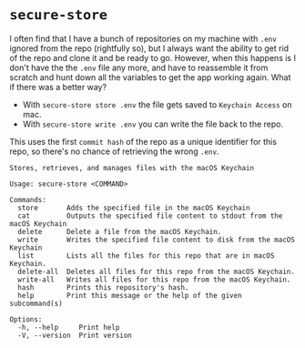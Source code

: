 # `secure-store`

I often find that I have a bunch of repositories on my machine with `.env` ignored from the repo (rightfully so), but I always want the ability to get rid of the repo and clone it and be ready to go. However, when this happens is I don't have the the `.env` file any more, and have to reassemble it from scratch and hunt down all the variables to get the app working again. What if there was a better way?

* With `secure-store store .env` the file gets saved to `Keychain Access` on mac. 
* With `secure-store write .env` you can write the file back to the repo.

This uses the first `commit hash` of the repo as a unique identifier for this repo, so there's no chance of retrieving the wrong `.env`.

```
Stores, retrieves, and manages files with the macOS Keychain

Usage: secure-store <COMMAND>

Commands:
  store       Adds the specified file in the macOS Keychain
  cat         Outputs the specified file content to stdout from the macOS Keychain
  delete      Delete a file from the macOS Keychain.
  write       Writes the specified file content to disk from the macOS Keychain
  list        Lists all the files for this repo that are in macOS Keychain.
  delete-all  Deletes all files for this repo from the macOS Keychain.
  write-all   Writes all files for this repo from the macOS Keychain.
  hash        Prints this repository's hash.
  help        Print this message or the help of the given subcommand(s)

Options:
  -h, --help     Print help
  -V, --version  Print version
```
